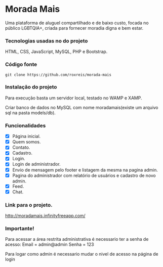 # Morada Mais

Uma plataforma de aluguel compartilhado e de baixo custo, focada no público LGBTQIA+, criada para fornecer moradia digna e bem estar.

### Tecnologias usadas no do projeto

HTML, CSS, JavaScript, MySQL, PHP e Bootstrap.

### Código fonte

```
git clone https://github.com/roxreis/morada-mais
```

### Instalação do projeto

Para execução basta um servidor local, testado no WAMP e XAMP.

Criar banco de dados no MySQL com nome moradamais(existe um arquivo sql na pasta models/db).

### Funcionalidades

- [x] Página inicial.
- [x] Quem somos.
- [x] Contato.
- [x] Cadastro.
- [x] Login.
- [x] Login de administrador.
- [x] Envio de mensagem pelo footer e listagem da mesma na pagina admin.
- [x] Pagina do administrador com relatório de usuários e cadastro de novo admin.
- [x] Feed.
- [x] Chat.

### Link para o projeto.

http://moradamais.infinityfreeapp.com/


### Importante!

Para acessar a área restrita administrativa é necessario ter a senha de acesso:
Email = admin@admin
Senha = 123

Para logar como admin é necessario mudar o nivel de acesso na página de login 

